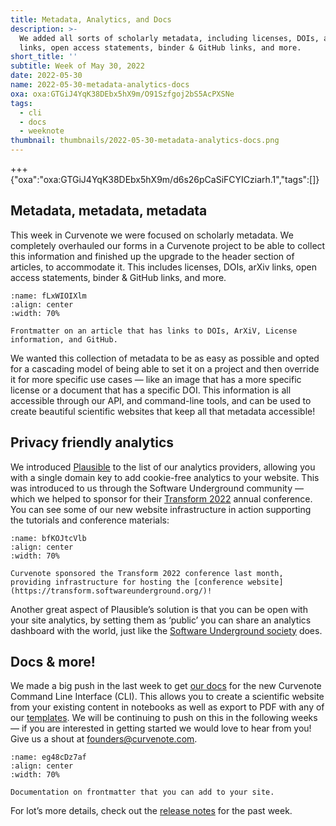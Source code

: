 ```yaml
---
title: Metadata, Analytics, and Docs
description: >-
  We added all sorts of scholarly metadata, including licenses, DOIs, arXiv
  links, open access statements, binder & GitHub links, and more.
short_title: ''
subtitle: Week of May 30, 2022
date: 2022-05-30
name: 2022-05-30-metadata-analytics-docs
oxa: oxa:GTGiJ4YqK38DEbx5hX9m/O91Szfgoj2bS5AcPXSNe
tags:
  - cli
  - docs
  - weeknote
thumbnail: thumbnails/2022-05-30-metadata-analytics-docs.png
---
```


+++ {"oxa":"oxa:GTGiJ4YqK38DEbx5hX9m/d6s26pCaSiFCYICziarh.1","tags":[]}

## Metadata, metadata, metadata

This week in Curvenote we were focused on scholarly metadata. We completely overhauled our forms in a Curvenote project to be able to collect this information and finished up the upgrade to the header section of articles, to accommodate it. This includes licenses, DOIs, arXiv links, open access statements, binder & GitHub links, and more.

```{figure} images/GTGiJ4YqK38DEbx5hX9m-epjQbBomAM9rynzGFg4k-v1.png
:name: fLxWIOIXlm
:align: center
:width: 70%

Frontmatter on an article that has links to DOIs, ArXiV, License information, and GitHub.
```

We wanted this collection of metadata to be as easy as possible and opted for a cascading model of being able to set it on a project and then override it for more specific use cases — like an image that has a more specific license or a document that has a specific DOI. This information is all accessible through our API, and command-line tools, and can be used to create beautiful scientific websites that keep all that metadata accessible!

## Privacy friendly analytics

We introduced [Plausible](https://plausible.io/) to the list of our analytics providers, allowing you with a single domain key to add cookie-free analytics to your website. This was introduced to us through the Software Underground community — which we helped to sponsor for their [Transform 2022](https://transform.softwareunderground.org/) annual conference. You can see some of our new website infrastructure in action supporting the tutorials and conference materials:

```{figure} images/GTGiJ4YqK38DEbx5hX9m-Cukv3LgBHM5Gmj4ZoYyv-v1.png
:name: bfKOJtcVlb
:align: center
:width: 70%

Curvenote sponsored the Transform 2022 conference last month, providing infrastructure for hosting the [conference website](https://transform.softwareunderground.org/)!
```

Another great aspect of Plausible’s solution is that you can be open with your site analytics, by setting them as ‘public’ you can share an analytics dashboard with the world, just like the [Software Underground society](https://plausible.io/softwareunderground.org) does.

## Docs & more!

We made a big push in the last week to get [our docs](https://curvenote.com/docs/web) for the new Curvenote Command Line Interface (CLI). This allows you to create a scientific website from your existing content in notebooks as well as export to PDF with any of our [templates](https://curvenote.com/templates). We will be continuing to push on this in the following weeks — if you are interested in getting started we would love to hear from you! Give us a shout at [founders@curvenote.com](mailto:founders@curvenote.com).

```{figure} images/GTGiJ4YqK38DEbx5hX9m-m06jfA39i8Igp5uZUn7x-v1.png
:name: eg48cDz7af
:align: center
:width: 70%

Documentation on frontmatter that you can add to your site.
```

For lot’s more details, check out the [release notes](https://curvenote.com/changelog/2022-2) for the past week.
